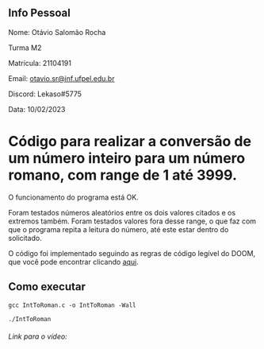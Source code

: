 ## Info Pessoal
Nome: Otávio Salomão Rocha

Turma M2

Matrícula: 21104191

Email: otavio.sr@inf.ufpel.edu.br

Discord: Lekaso#5775

Data: 10/02/2023

# Código para realizar a conversão de um número inteiro para um número romano, com range de 1 até 3999.

O funcionamento do programa está OK.

Foram testados números aleatórios entre os dois valores citados e os extremos também. Foram testados valores fora desse range, o que faz com que o programa repita a leitura do número, até este estar dentro do solicitado.

O código foi implementado seguindo as regras de código legível do DOOM, que você pode encontrar clicando <a href="https://fabiensanglard.net/fd_proxy/doom3/CodeStyleConventions.pdf">aqui</a>.

## Como executar
<pre><code>gcc IntToRoman.c -o IntToRoman -Wall</code></pre>

<pre><code>./IntToRoman</code></pre>

###### Link para o vídeo: 
